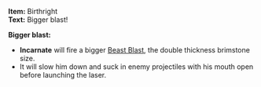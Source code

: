 **Item:** Birthright
<br>
**Text:** Bigger blast!

**Bigger blast:**
- **Incarnate** will fire a bigger [Beast Blast](/docs/characters/Incarnate/items/active/Beast%20Blast/idea.md), the double thickness brimstone size.
- It will slow him down and suck in enemy projectiles with his mouth open before launching the laser.

